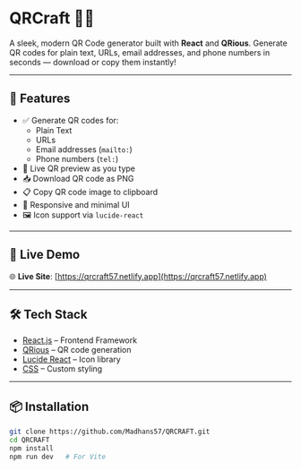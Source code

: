 # QRCraft 🧾🔳

A sleek, modern QR Code generator built with **React** and **QRious**. Generate QR codes for plain text, URLs, email addresses, and phone numbers in seconds — download or copy them instantly!

---

## 🚀 Features

- ✅ Generate QR codes for:
  - Plain Text
  - URLs
  - Email addresses (`mailto:`)
  - Phone numbers (`tel:`)
- 🎯 Live QR preview as you type
- 📥 Download QR code as PNG
- 📋 Copy QR code image to clipboard
- 🎨 Responsive and minimal UI
- 🖼️ Icon support via `lucide-react`

---

## 📸 Live Demo

🌐 **Live Site**: [https://qrcraft57.netlify.app](https://qrcraft57.netlify.app)

---

## 🛠️ Tech Stack

- [React.js](https://react.dev/) – Frontend Framework
- [QRious](https://github.com/neocotic/qrious) – QR code generation
- [Lucide React](https://lucide.dev/) – Icon library
- [CSS](./QRcode.css) – Custom styling

---

## 📦 Installation

```bash
git clone https://github.com/Madhans57/QRCRAFT.git
cd QRCRAFT
npm install
npm run dev   # For Vite
